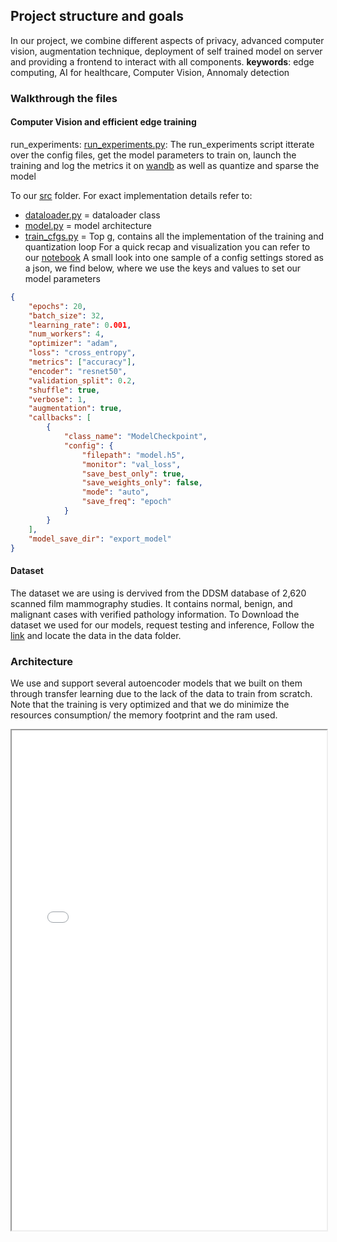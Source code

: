 ## Project structure and goals
In our project, we combine different aspects of privacy, advanced computer vision, augmentation technique, deployment of self trained model on server and providing a frontend to interact with all components.
**keywords**: edge computing, AI for healthcare, Computer Vision, Annomaly detection
### Walkthrough the files
#### Computer Vision and efficient edge training
run_experiments: [run_experiments.py](run_experiments.py): 
The run_experiments script itterate over the config files, get the model parameters to train on, launch the training and log the metrics it on [wandb](wandb.ai) as well as quantize and sparse the model

To our [src](src) folder. For exact implementation details refer to:
- [dataloader.py](src/dataloder.py) = dataloader class 
- [model.py](src/model.py) = model architecture 
- [train_cfgs.py](src/train_cfgs.py) = Top g, contains all the implementation of the training and quantization loop
For a quick recap and visualization you can refer to our [notebook](Computer_Vision_advanced.ipynb) 
A small look into one sample of a config settings stored as a json, we find below, where we use the keys and values to set our model parameters
```json
{
    "epochs": 20,
    "batch_size": 32,
    "learning_rate": 0.001,
    "num_workers": 4,
    "optimizer": "adam",
    "loss": "cross_entropy",
    "metrics": ["accuracy"],
    "encoder": "resnet50",
    "validation_split": 0.2,
    "shuffle": true,
    "verbose": 1,
    "augmentation": true,
    "callbacks": [
        {
            "class_name": "ModelCheckpoint",
            "config": {
                "filepath": "model.h5",
                "monitor": "val_loss",
                "save_best_only": true,
                "save_weights_only": false,
                "mode": "auto",
                "save_freq": "epoch"
            }
        }
    ],
    "model_save_dir": "export_model"
}
```
#### Dataset
The dataset we are using is dervived from the  DDSM database of 2,620 scanned film mammography studies. It contains normal, benign, and malignant cases with verified pathology information.
To Download the dataset we used for our models, request testing and inference, Follow the [link](https://www.kaggle.com/datasets/awsaf49/cbis-ddsm-breast-cancer-image-dataset) and locate the data in the data folder.
### Architecture
We use and support several autoencoder models that we built on them through transfer learning due to the lack of the data to train from scratch. Note that the training is very optimized and that we do minimize the resources consumption/ the memory footprint and the ram used.
<iframe width="100%" height="800" src="Digraph.pdf">